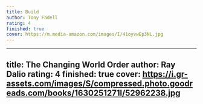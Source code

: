 ```yaml
---
title: Build
author: Tony Fadell
rating: 4
finished: true 
cover: https://m.media-amazon.com/images/I/41oyvwEp3NL.jpg
---
```

---
title: The Changing World Order
author: Ray Dalio
rating: 4
finished: true 
cover: https://i.gr-assets.com/images/S/compressed.photo.goodreads.com/books/1630251271l/52962238.jpg
---